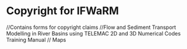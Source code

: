 # Copyright for IFWaRM
//Contains forms for copyright claims
//Flow and Sediment Transport Modelling in River Basins using TELEMAC 2D and 3D Numerical Codes Training Manual
// Maps
